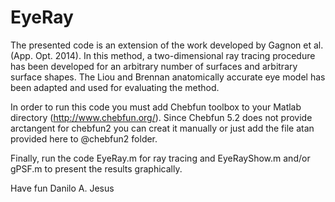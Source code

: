 # EyeRay

The presented code is an extension of the work developed by Gagnon et al. (App. Opt. 2014). In this method, a two-dimensional ray tracing procedure has been developed for an arbitrary number of surfaces and arbitrary surface shapes. The Liou and Brennan anatomically accurate eye model has been adapted and used for evaluating the method.

In order to run this code you must add Chebfun toolbox to your Matlab directory (http://www.chebfun.org/). Since Chebfun 5.2 does not provide arctangent for chebfun2 you can creat it manually or just add the file atan provided here to @chebfun2 folder.

Finally, run the code EyeRay.m for ray tracing and EyeRayShow.m and/or gPSF.m to present the results graphically.

Have fun
Danilo A. Jesus
